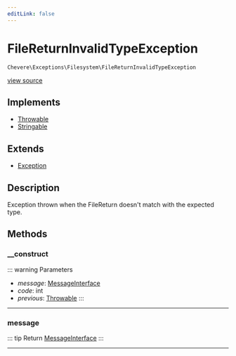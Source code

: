 ```yaml
---
editLink: false
---
```


# FileReturnInvalidTypeException

`Chevere\Exceptions\Filesystem\FileReturnInvalidTypeException`

[view source](https://github.com/chevere/chevere/blob/master/src/Chevere/Exceptions/Filesystem/FileReturnInvalidTypeException.php)

## Implements

- [Throwable](https://www.php.net/manual/class.throwable)
- [Stringable](https://www.php.net/manual/class.stringable)

## Extends

- [Exception](../Core/Exception.md)

## Description

Exception thrown when the FileReturn doesn't match with the expected type.

## Methods

### __construct

::: warning Parameters
- *message*: [MessageInterface](../../Interfaces/Message/MessageInterface.md)
- *code*: int
- *previous*: [Throwable](https://www.php.net/manual/class.throwable)
:::

---

### message

::: tip Return
[MessageInterface](../../Interfaces/Message/MessageInterface.md)
:::

---
